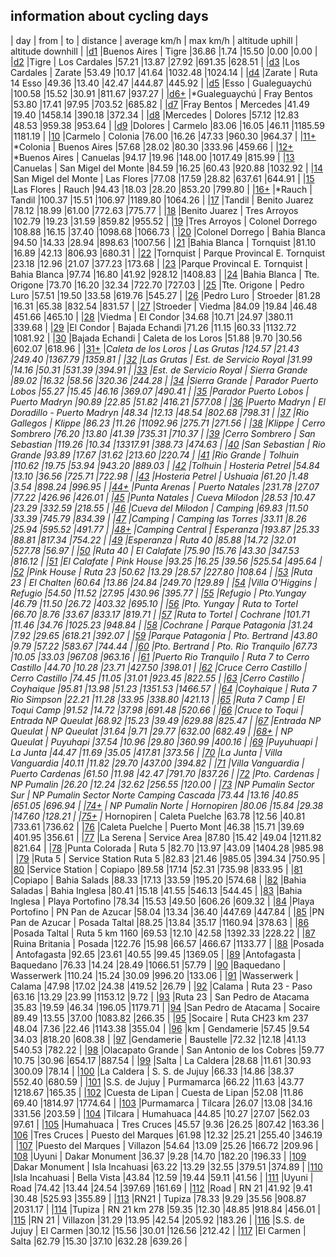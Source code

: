 
## information about cycling days 

| day | from | to | distance | average km/h | max km/h | altitude uphill | altitude downhill |
|[d1](http://www.latinamerica.bike/track/dd1en) |Buenos Aires | Tigre |36.86 |1.74 |15.50 |0.00 |0.00 |
|[d2](http://www.latinamerica.bike/track/dd2en) |Tigre | Los Cardales |57.21 |13.87 |27.92 |691.35 |628.51 |
|[d3](http://www.latinamerica.bike/track/dd3en) |Los Cardales | Zarate |53.49 |10.17 |41.64 |1032.48 |1024.14 |
|[d4](http://www.latinamerica.bike/track/dd4en) |Zarate | Ruta 14 Esso |49.36 |13.40 |42.47 |444.87 |445.92 |
|[d5](http://www.latinamerica.bike/track/dd5en) |Esso | Gualeguaychú |100.58 |15.52 |30.91 |811.67 |937.27 |
|[d6+](http://www.latinamerica.bike/track/dd6en) |*Gualeguaychú | Fray Bentos |53.80 |17.41 |97.95 |703.52 |685.82 |
|[d7](http://www.latinamerica.bike/track/dd7en) |Fray Bentos | Mercedes |41.49 |19.40 |1458.14 |390.18 |372.34 |
|[d8](http://www.latinamerica.bike/track/dd8en) |Mercedes | Dolores |57.12 |12.83 |48.53 |959.38 |953.64 |
|[d9](http://www.latinamerica.bike/track/dd9en) |Dolores | Carmelo |83.06 |16.05 |46.11 |1185.59 |1181.19 |
|[10](http://www.latinamerica.bike/track/d10en) |Carmelo | Colonia |76.00 |16.26 |47.33 |960.30 |964.37 |
|[11+](http://www.latinamerica.bike/track/d11en) |*Colonia | Buenos Aires |57.68 |28.02 |80.30 |333.96 |459.66 |
|[12+](http://www.latinamerica.bike/track/d12en) |*Buenos Aires | Canuelas |94.17 |19.96 |148.00 |1017.49 |815.99 |
|[13](http://www.latinamerica.bike/track/d13en) |Canuelas | San Migel del Monte |84.59 |16.25 |60.43 |920.88 |1032.92 |
|[14](http://www.latinamerica.bike/track/d14en) |San Migel del Monte | Las Flores |77.08 |17.59 |28.82 |637.61 |644.91 |
|[15](http://www.latinamerica.bike/track/d15en) |Las Flores | Rauch |94.43 |18.03 |28.20 |853.20 |799.80 |
|[16+](http://www.latinamerica.bike/track/d16en) |*Rauch | Tandil |100.37 |15.51 |106.97 |1189.80 |1064.26 |
|[17](http://www.latinamerica.bike/track/d17en) |Tandil | Benito Juarez |78.12 |18.99 |61.00 |772.63 |775.77 |
|[18](http://www.latinamerica.bike/track/d18en) |Benito Juarez | Tres Arroyos |102.79 |19.23 |31.59 |859.82 |955.52 |
|[19](http://www.latinamerica.bike/track/d19en) |Tres Arroyos | Colonel Dorrego |108.88 |16.15 |37.40 |1098.68 |1066.73 |
|[20](http://www.latinamerica.bike/track/d20en) |Colonel Dorrego | Bahia Blanca |94.50 |14.33 |28.94 |898.63 |1007.56 |
|[21](http://www.latinamerica.bike/track/d21en) |Bahia Blanca | Tornquist |81.10 |16.89 |42.13 |806.93 |680.31 |
|[22](http://www.latinamerica.bike/track/d22en) |Tornquist | Parque Provincal E. Tornquist |23.18 |12.96 |21.07 |377.23 |173.68 |
|[23](http://www.latinamerica.bike/track/d23en) |Parque Provincal E. Tornquist | Bahia Blanca |97.74 |16.80 |41.92 |928.12 |1408.83 |
|[24](http://www.latinamerica.bike/track/d24en) |Bahia Blanca | Tte. Origone |73.70 |16.20 |32.34 |722.70 |727.03 |
|[25](http://www.latinamerica.bike/track/d25en) |Tte. Origone | Pedro Luro |57.51 |19.50 |33.58 |619.76 |545.27 |
|[26](http://www.latinamerica.bike/track/d26en) |Pedro Luro | Stroeder |81.28 |16.31 |65.38 |832.54 |831.57 |
|[27](http://www.latinamerica.bike/track/d27en) |Stroeder | Viedma |84.09 |19.84 |46.48 |451.66 |465.10 |
|[28](http://www.latinamerica.bike/track/d28en) |Viedma | El Condor |34.68 |10.71 |24.97 |380.11 |339.68 |
|[29](http://www.latinamerica.bike/track/d29en) |El Condor | Bajada Echandi |71.26 |11.15 |60.33 |1132.72 |1081.92 |
|[30](http://www.latinamerica.bike/track/d30en) |Bajada Echandi | Caleta de los Loros |51.88 |9.70 |30.56 |602.07 |618.96 |
|[31+](http://www.latinamerica.bike/track/d31en) |*Caleta de los Loros | Las Grutas |124.57 |21.43 |249.40 |1367.79 |1359.81 |
|[32](http://www.latinamerica.bike/track/d32en) |Las Grutas | Est. de Servicio Royal |31.99 |14.16 |50.31 |531.39 |394.91 |
|[33](http://www.latinamerica.bike/track/d33en) |Est. de Servicio Royal | Sierra Grande |89.02 |16.32 |58.56 |320.36 |244.28 |
|[34](http://www.latinamerica.bike/track/d34en) |Sierra Grande | Parador Puerto Lobos |55.27 |15.45 |46.16 |369.07 |490.41 |
|[35](http://www.latinamerica.bike/track/d35en) |Parador Puerto Lobos | Puerto Madryn |90.89 |22.85 |51.82 |416.21 |577.08 |
|[36](http://www.latinamerica.bike/track/d36en) |Puerto Madryn | El Doradillo - Puerto Madryn |48.34 |12.13 |48.54 |802.68 |798.31 |
|[37](http://www.latinamerica.bike/track/d37en) |Rio Gallegos | Klippe |86.23 |11.26 |11092.96 |275.71 |271.56 |
|[38](http://www.latinamerica.bike/track/d38en) |Klippe | Cerro Sombrero |76.20 |13.80 |41.39 |735.31 |710.37 |
|[39](http://www.latinamerica.bike/track/d39en) |Cerro Sombrero | San Sebastian |119.26 |10.34 |13317.91 |388.73 |474.63 |
|[40](http://www.latinamerica.bike/track/d40en) |San Sebastian | Rio Grande |93.89 |17.67 |31.62 |213.60 |220.74 |
|[41](http://www.latinamerica.bike/track/d41en) |Rio Grande | Tolhuin |110.62 |19.75 |53.94 |943.20 |889.03 |
|[42](http://www.latinamerica.bike/track/d42en) |Tolhuin | Hosteria Petrel |54.84 |13.10 |36.56 |725.71 |722.98 |
|[43](http://www.latinamerica.bike/track/d43en) |Hosteria Petrel | Ushuaia |61.20 |1.48 |3.54 |898.24 |996.95 |
|[44+](http://www.latinamerica.bike/track/d44en) |*Punta Arenas | Puerto Natales |231.78 |27.07 |77.22 |426.96 |426.01 |
|[45](http://www.latinamerica.bike/track/d45en) |Punta Natales | Cueva Milodon |28.53 |10.47 |23.29 |332.59 |218.55 |
|[46](http://www.latinamerica.bike/track/d46en) |Cueva del Milodon | Camping |69.83 |11.50 |33.39 |745.79 |834.39 |
|[47](http://www.latinamerica.bike/track/d47en) |Camping | Camping las Torres |33.11 |8.26 |25.94 |595.52 |491.77 |
|[48+](http://www.latinamerica.bike/track/d48en) |*Camping Central | Esperanza |193.87 |25.33 |88.81 |817.34 |754.22 |
|[49](http://www.latinamerica.bike/track/d49en) |Esperanza | Ruta 40 |85.88 |14.72 |32.01 |527.78 |56.97 |
|[50](http://www.latinamerica.bike/track/d50en) |Ruta 40 | El Calafate |75.90 |15.76 |43.30 |347.53 |816.12 |
|[51](http://www.latinamerica.bike/track/d51en) |El Calafate | Pink House |93.25 |16.25 |39.56 |525.54 |495.64 |
|[52](http://www.latinamerica.bike/track/d52en) |Pink House | Ruta 23 |50.62 |13.29 |28.57 |227.80 |108.64 |
|[53](http://www.latinamerica.bike/track/d53en) |Ruta 23 | El Chalten |60.64 |13.86 |24.84 |249.70 |129.89 |
|[54](http://www.latinamerica.bike/track/d54en) |Villa O'Higgins | Refugio |54.50 |11.52 |27.95 |430.96 |395.77 |
|[55](http://www.latinamerica.bike/track/d55en) |Refugio | Pto.Yungay |46.79 |11.50 |26.72 |403.32 |695.10 |
|[56](http://www.latinamerica.bike/track/d56en) |Pto. Yungay | Ruta to Tortel |66.70 |8.76 |33.67 |833.17 |819.71 |
|[57](http://www.latinamerica.bike/track/d57en) |Ruta to Tortel | Cochrane |101.71 |11.46 |34.76 |1025.23 |948.84 |
|[58](http://www.latinamerica.bike/track/d58en) |Cochrane | Parque Patagonia |31.24 |7.92 |29.65 |618.21 |392.07 |
|[59](http://www.latinamerica.bike/track/d59en) |Parque Patagonia | Pto. Bertrand |43.80 |9.79 |57.22 |583.67 |744.44 |
|[60](http://www.latinamerica.bike/track/d60en) |Pto. Bertrand | Pto. Rio Tranquilo |67.73 |10.05 |33.03 |967.08 |963.16 |
|[61](http://www.latinamerica.bike/track/d61en) |Puerto Rio Tranquilo | Ruta 7 to Cerro Castillo |44.70 |10.28 |23.71 |427.50 |398.01 |
|[62](http://www.latinamerica.bike/track/d62en) |Cruce Cerro Castillo | Cerro Castillo |74.45 |11.05 |31.01 |923.45 |822.55 |
|[63](http://www.latinamerica.bike/track/d63en) |Cerro Castillo | Coyhaique |95.81 |13.98 |51.23 |1351.53 |1466.57 |
|[64](http://www.latinamerica.bike/track/d64en) |Coyhaique | Ruta 7 Rio Simpson |22.21 |11.28 |33.95 |338.80 |421.13 |
|[65](http://www.latinamerica.bike/track/d65en) |Ruta 7 Camp | El Toqui Camp |91.52 |14.72 |37.98 |691.48 |520.66 |
|[66](http://www.latinamerica.bike/track/d66en) |Cruce to Toqui | Entrada NP Queulat |68.92 |15.23 |39.49 |629.88 |825.47 |
|[67](http://www.latinamerica.bike/track/d67en) |Entrada NP Queulat | NP Queulat |31.64 |9.71 |29.77 |632.00 |682.49 |
|[68+](http://www.latinamerica.bike/track/d68en) |* NP Queulat | Puyuhapi |37.54 |10.96 |29.80 |360.99 |400.16 |
|[69](http://www.latinamerica.bike/track/d69en) |Puyuhuapi | La Junta |44.47 |11.69 |35.05 |417.81 |373.56 |
|[70](http://www.latinamerica.bike/track/d70en) |La Junta | Villa Vanguardia |40.11 |11.82 |29.70 |437.00 |394.82 |
|[71](http://www.latinamerica.bike/track/d71en) |Villa Vanguardia | Puerto Cardenas |61.50 |11.98 |42.47 |791.70 |837.26 |
|[72](http://www.latinamerica.bike/track/d72en) |Pto. Cardenas | NP Pumalin |26.20 |12.24 |32.62 |256.55 |120.00 |
|[73](http://www.latinamerica.bike/track/d73en) |NP Pumalin Sector Sur | NP Pumalin Sector Norte Camping Cascada |73.44 |13.16 |40.85 |651.05 |696.94 |
|[74+](http://www.latinamerica.bike/track/d74en) |* NP Pumalin Norte | Hornopiren |80.06 |15.84 |29.38 |147.60 |128.21 |
|[75+](http://www.latinamerica.bike/track/d75en) |* Hornopiren | Caleta Puelche |63.78 |12.56 |40.81 |733.61 |736.62 |
|[76](http://www.latinamerica.bike/track/d76en) |Caleta Puelche | Puerto Mont |46.38 |15.71 |39.69 |401.95 |356.61 |
|[77](http://www.latinamerica.bike/track/d77en) |La Serena | Service Area |87.80 |15.42 |49.04 |1211.82 |821.64 |
|[78](http://www.latinamerica.bike/track/d78en) |Punta Colorada | Ruta 5 |82.70 |13.97 |43.09 |1404.28 |985.98 |
|[79](http://www.latinamerica.bike/track/d79en) |Ruta 5 | Service Station Ruta 5 |82.83 |21.46 |985.05 |394.34 |750.95 |
|[80](http://www.latinamerica.bike/track/d80en) |Service Station | Copiapo |89.58 |17.14 |52.31 |735.98 |833.95 |
|[81](http://www.latinamerica.bike/track/d81en) |Copiapo | Bahia Salads |88.33 |17.13 |33.59 |195.20 |574.68 |
|[82](http://www.latinamerica.bike/track/d82en) |Bahia Saladas | Bahia Inglesa |80.41 |15.18 |41.55 |546.13 |544.45 |
|[83](http://www.latinamerica.bike/track/d83en) |Bahia Inglesa | Playa Portofino |78.34 |15.53 |49.50 |606.26 |609.32 |
|[84](http://www.latinamerica.bike/track/d84en) |Playa Portofino | PN Pan de Azucar |58.04 |13.34 |36.40 |447.69 |447.84 |
|[85](http://www.latinamerica.bike/track/d85en) |PN Pan de Azucar | Posada Taltal |88.25 |13.84 |35.17 |1160.94 |378.63 |
|[86](http://www.latinamerica.bike/track/d86en) |Posada Taltal | Ruta 5 km 1160 |69.53 |12.10 |42.58 |1392.33 |228.22 |
|[87](http://www.latinamerica.bike/track/d87en) |Ruina Britania | Posada |122.76 |15.98 |66.57 |466.67 |1133.77 |
|[88](http://www.latinamerica.bike/track/d88en) |Posada | Antofagasta |92.65 |23.61 |40.55 |99.45 |1369.05 |
|[89](http://www.latinamerica.bike/track/d89en) |Antofagasta | Baquedano |76.33 |14.24 |28.49 |1066.51 |57.79 |
|[90](http://www.latinamerica.bike/track/d90en) |Baquedano | Wasserwerk |110.24 |15.24 |30.09 |996.20 |133.06 |
|[91](http://www.latinamerica.bike/track/d91en) |Wasserwerk | Calama |47.98 |17.02 |24.38 |419.52 |26.79 |
|[92](http://www.latinamerica.bike/track/d92en) |Calama | Ruta 23 - Paso |63.16 |13.29 |23.99 |1153.12 |9.72 |
|[93](http://www.latinamerica.bike/track/d93en) |Ruta 23 | San Pedro de Atacama |35.83 |19.59 |46.34 |196.05 |1179.71 |
|[94](http://www.latinamerica.bike/track/d94en) |San Pedro de Atacama | Socaire |89.49 |13.55 |37.00 |1083.82 |266.35 |
|[95](http://www.latinamerica.bike/track/d95en) |Socaire | Ruta CH23 km 237 |48.04 |7.36 |22.46 |1143.38 |355.04 |
|[96](http://www.latinamerica.bike/track/d96en) |km | Gendamerie |57.45 |9.54 |34.03 |818.20 |608.38 |
|[97](http://www.latinamerica.bike/track/d97en) |Gendamerie | Baustelle |72.32 |12.18 |41.13 |540.53 |782.22 |
|[98](http://www.latinamerica.bike/track/d98en) |Olacapato Grande | San Antonio de los Cobres |59.77 |10.75 |30.96 |654.17 |887.54 |
|[99](http://www.latinamerica.bike/track/d99en) |Salta | La Caldera |28.68 |11.61 |30.93 |300.09 |78.14 |
|[100](http://www.latinamerica.bike/track/d100en) |La Caldera | S. S. de Jujuy |66.33 |14.86 |38.37 |552.40 |680.59 |
|[101](http://www.latinamerica.bike/track/d101en) |S.S. de Jujuy | Purmamarca |66.22 |11.63 |43.77 |1218.67 |165.35 |
|[102](http://www.latinamerica.bike/track/d102en) |Cuesta de Lipan | Cuesta de Lipan |52.08 |11.86 |69.40 |1814.97 |1774.64 |
|[103](http://www.latinamerica.bike/track/d103en) |Purmamarca | Tilcara |26.07 |13.08 |34.16 |331.56 |203.59 |
|[104](http://www.latinamerica.bike/track/d104en) |Tilcara | Humahuaca |44.85 |10.27 |27.07 |562.03 |97.61 |
|[105](http://www.latinamerica.bike/track/d105en) |Humahuaca | Tres Cruces |45.57 |9.36 |26.25 |807.42 |163.36 |
|[106](http://www.latinamerica.bike/track/d106en) |Tres Cruces | Puesto del Marques |61.98 |12.32 |25.21 |255.40 |346.19 |
|[107](http://www.latinamerica.bike/track/d107en) |Puesto del Marques | Villazon |54.64 |13.09 |25.26 |166.72 |209.96 |
|[108](http://www.latinamerica.bike/track/d108en) |Uyuni | Dakar Monument |36.37 |9.28 |14.70 |182.20 |196.33 |
|[109](http://www.latinamerica.bike/track/d109en) |Dakar Monument | Isla Incahuasi |63.22 |13.29 |32.55 |379.51 |374.89 |
|[110](http://www.latinamerica.bike/track/d110en) |Isla Incahuasi | Bella Vista |43.84 |12.59 |19.44 |59.11 |41.56 |
|[111](http://www.latinamerica.bike/track/d111en) |Uyuni | Road |74.42 |13.44 |24.54 |397.69 |161.69 |
|[112](http://www.latinamerica.bike/track/d112en) |Road | RN 21 |41.92 |9.41 |30.48 |525.93 |355.89 |
|[113](http://www.latinamerica.bike/track/d113en) |RN21 | Tupiza |78.33 |9.29 |35.56 |908.87 |2031.17 |
|[114](http://www.latinamerica.bike/track/d114en) |Tupiza | RN 21 km 278 |59.35 |12.30 |48.85 |918.84 |456.01 |
|[115](http://www.latinamerica.bike/track/d115en) |RN 21 | Villazon |31.29 |13.95 |42.54 |205.92 |183.26 |
|[116](http://www.latinamerica.bike/track/d116en) |S.S. de Jujuy | El Carmen |30.12 |15.56 |30.01 |126.56 |212.42 |
|[117](http://www.latinamerica.bike/track/d117en) |El Carmen | Salta |62.79 |15.30 |37.10 |632.28 |639.26 |
